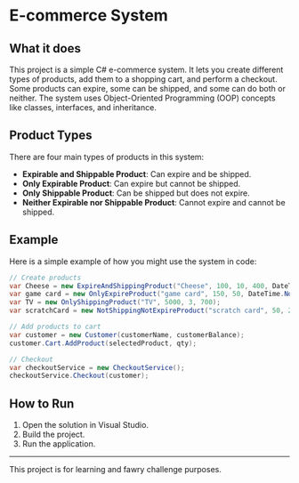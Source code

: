 # E-commerce System

## What it does
This project is a simple C# e-commerce system. It lets you create different types of products, add them to a shopping cart, and perform a checkout. Some products can expire, some can be shipped, and some can do both or neither. The system uses Object-Oriented Programming (OOP) concepts like classes, interfaces, and inheritance.

## Product Types
There are four main types of products in this system:
- **Expirable and Shippable Product**: Can expire and be shipped.
- **Only Expirable Product**: Can expire but cannot be shipped.
- **Only Shippable Product**: Can be shipped but does not expire.
- **Neither Expirable nor Shippable Product**: Cannot expire and cannot be shipped.

## Example
Here is a simple example of how you might use the system in code:

```csharp
// Create products
var Cheese = new ExpireAndShippingProduct("Cheese", 100, 10, 400, DateTime.Now.AddDays(5));
var game card = new OnlyExpireProduct("game card", 150, 50, DateTime.Now.AddDays(30));
var TV = new OnlyShippingProduct("TV", 5000, 3, 700);
var scratchCard = new NotShippingNotExpireProduct("scratch card", 50, 20);

// Add products to cart
var customer = new Customer(customerName, customerBalance);
customer.Cart.AddProduct(selectedProduct, qty);

// Checkout
var checkoutService = new CheckoutService();
checkoutService.Checkout(customer);
```

## How to Run
1. Open the solution in Visual Studio.
2. Build the project.
3. Run the application.

---
This project is for learning and fawry challenge purposes. 
